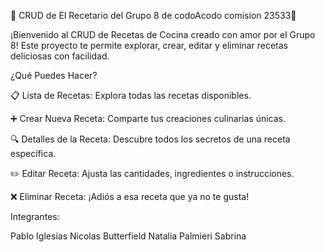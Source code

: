 🍳 CRUD de El Recetario del Grupo 8 de codoAcodo comision 23533🍲

¡Bienvenido al CRUD de Recetas de Cocina creado con amor por el Grupo 8! Este proyecto te permite explorar, crear, editar y eliminar recetas deliciosas con facilidad.

¿Qué Puedes Hacer?

📋 Lista de Recetas: Explora todas las recetas disponibles.

➕ Crear Nueva Receta: Comparte tus creaciones culinarias únicas.

🔍 Detalles de la Receta: Descubre todos los secretos de una receta específica.

✏️ Editar Receta: Ajusta las cantidades, ingredientes o instrucciones.

❌ Eliminar Receta: ¡Adiós a esa receta que ya no te gusta!

Integrantes:

Pablo Iglesias
Nicolas Butterfield
Natalia Palmieri
Sabrina 
